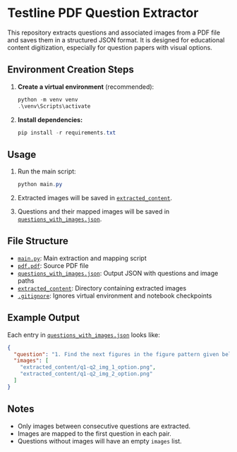 # Testline PDF Question Extractor

This repository extracts questions and associated images from a PDF file and saves them in a structured JSON format. It is designed for educational content digitization, especially for question papers with visual options.

## Environment Creation Steps

1. **Create a virtual environment** (recommended):

   ```powershell
   python -m venv venv
   .\venv\Scripts\activate
   ```

2. **Install dependencies:**

   ```powershell
   pip install -r requirements.txt
   ```

## Usage

1. Run the main script:

   ```powershell
   python main.py
   ```

3. Extracted images will be saved in [`extracted_content`](extracted_content).
4. Questions and their mapped images will be saved in [`questions_with_images.json`](questions_with_images.json).

## File Structure

- [`main.py`](main.py): Main extraction and mapping script
- [`pdf.pdf`](pdf.pdf): Source PDF file
- [`questions_with_images.json`](questions_with_images.json): Output JSON with questions and image paths
- [`extracted_content`](extracted_content): Directory containing extracted images
- [`.gitignore`](.gitignore): Ignores virtual environment and notebook checkpoints

## Example Output

Each entry in [`questions_with_images.json`](questions_with_images.json) looks like:

```json
{
  "question": "1. Find the next figures in the figure pattern given below. [A] [B] [C] [D]",
  "images": [
    "extracted_content/q1-q2_img_1_option.png",
    "extracted_content/q1-q2_img_2_option.png"
  ]
}
```

## Notes

- Only images between consecutive questions are extracted.
- Images are mapped to the first question in each pair.
- Questions without images will have an empty `images` list.
